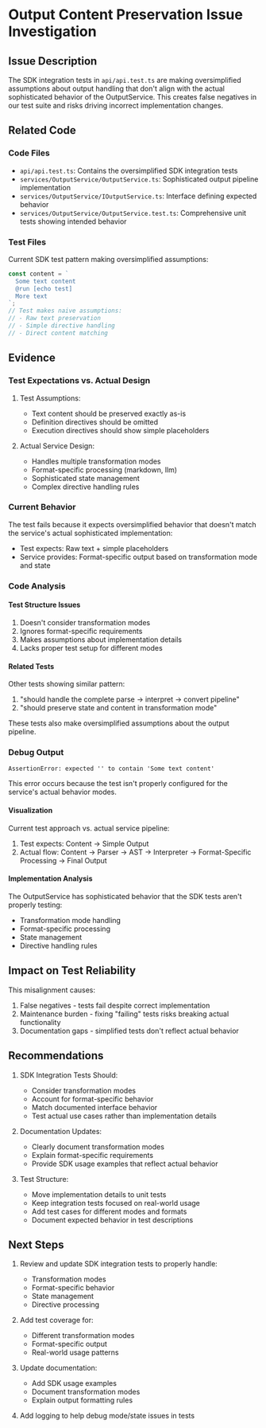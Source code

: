 # Output Content Preservation Issue Investigation

## Issue Description
The SDK integration tests in `api/api.test.ts` are making oversimplified assumptions about output handling that don't align with the actual sophisticated behavior of the OutputService. This creates false negatives in our test suite and risks driving incorrect implementation changes.

## Related Code

### Code Files
- `api/api.test.ts`: Contains the oversimplified SDK integration tests
- `services/OutputService/OutputService.ts`: Sophisticated output pipeline implementation
- `services/OutputService/IOutputService.ts`: Interface defining expected behavior
- `services/OutputService/OutputService.test.ts`: Comprehensive unit tests showing intended behavior

### Test Files
Current SDK test pattern making oversimplified assumptions:
```typescript
const content = `
  Some text content
  @run [echo test]
  More text
`;
// Test makes naive assumptions:
// - Raw text preservation
// - Simple directive handling
// - Direct content matching
```

## Evidence

### Test Expectations vs. Actual Design
1. Test Assumptions:
   - Text content should be preserved exactly as-is
   - Definition directives should be omitted
   - Execution directives should show simple placeholders

2. Actual Service Design:
   - Handles multiple transformation modes
   - Format-specific processing (markdown, llm)
   - Sophisticated state management
   - Complex directive handling rules

### Current Behavior
The test fails because it expects oversimplified behavior that doesn't match the service's actual sophisticated implementation:
- Test expects: Raw text + simple placeholders
- Service provides: Format-specific output based on transformation mode and state

### Code Analysis

#### Test Structure Issues
1. Doesn't consider transformation modes
2. Ignores format-specific requirements
3. Makes assumptions about implementation details
4. Lacks proper test setup for different modes

#### Related Tests
Other tests showing similar pattern:
1. "should handle the complete parse -> interpret -> convert pipeline"
2. "should preserve state and content in transformation mode"

These tests also make oversimplified assumptions about the output pipeline.

### Debug Output
```
AssertionError: expected '' to contain 'Some text content'
```
This error occurs because the test isn't properly configured for the service's actual behavior modes.

#### Visualization
Current test approach vs. actual service pipeline:
1. Test expects: Content -> Simple Output
2. Actual flow: Content -> Parser -> AST -> Interpreter -> Format-Specific Processing -> Final Output

#### Implementation Analysis
The OutputService has sophisticated behavior that the SDK tests aren't properly testing:
- Transformation mode handling
- Format-specific processing
- State management
- Directive handling rules

## Impact on Test Reliability

This misalignment causes:
1. False negatives - tests fail despite correct implementation
2. Maintenance burden - fixing "failing" tests risks breaking actual functionality
3. Documentation gaps - simplified tests don't reflect actual behavior

## Recommendations

1. SDK Integration Tests Should:
   - Consider transformation modes
   - Account for format-specific behavior
   - Match documented interface behavior
   - Test actual use cases rather than implementation details

2. Documentation Updates:
   - Clearly document transformation modes
   - Explain format-specific requirements
   - Provide SDK usage examples that reflect actual behavior

3. Test Structure:
   - Move implementation details to unit tests
   - Keep integration tests focused on real-world usage
   - Add test cases for different modes and formats
   - Document expected behavior in test descriptions

## Next Steps

1. Review and update SDK integration tests to properly handle:
   - Transformation modes
   - Format-specific behavior
   - State management
   - Directive processing

2. Add test coverage for:
   - Different transformation modes
   - Format-specific output
   - Real-world usage patterns

3. Update documentation:
   - Add SDK usage examples
   - Document transformation modes
   - Explain output formatting rules

4. Add logging to help debug mode/state issues in tests 